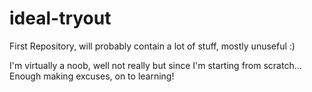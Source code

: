 # ideal-tryout
First Repository, will probably contain a lot of stuff, mostly unuseful :)

I'm virtually a noob, well not really but since I'm starting from scratch...
Enough making excuses, on to learning!
